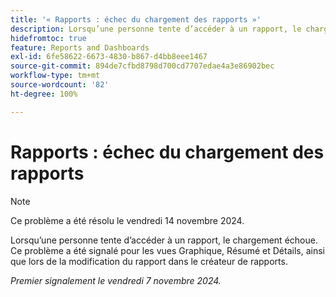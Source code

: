 ```yaml
---
title: '« Rapports : échec du chargement des rapports »'
description: Lorsqu’une personne tente d’accéder à un rapport, le chargement échoue. Ce problème a été signalé pour les vues Graphique, Résumé et Détails, ainsi que lors de la modification du rapport dans le créateur de rapports.
hidefromtoc: true
feature: Reports and Dashboards
exl-id: 6fe58622-6673-4830-b867-d4bb8eee1467
source-git-commit: 894de7cfbd8798d700cd7707edae4a3e86902bec
workflow-type: tm+mt
source-wordcount: '82'
ht-degree: 100%

---
```


# Rapports : échec du chargement des rapports

>[!NOTE]
>
>Ce problème a été résolu le vendredi 14 novembre 2024.

Lorsqu’une personne tente d’accéder à un rapport, le chargement échoue. Ce problème a été signalé pour les vues Graphique, Résumé et Détails, ainsi que lors de la modification du rapport dans le créateur de rapports.

_Premier signalement le vendredi 7 novembre 2024._
